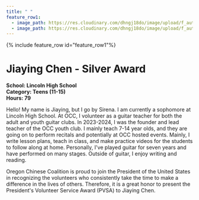 ```yaml
---
title: " "
feature_row1:
  - image_path: https://res.cloudinary.com/dhngj18do/image/upload/f_auto,q_auto/v1/images/pvsa/2024_Chen_Jiaying
  - image_path: https://res.cloudinary.com/dhngj18do/image/upload/f_auto,q_auto/v1/images/activities/year_2024
---
```


{% include feature_row id="feature_row1"%}

# Jiaying Chen - Silver Award

**School: Lincoln High School**  
**Category: Teens (11-15)**  
**Hours: 79**  

Hello! My name is Jiaying, but I go by Sirena. I am currently a sophomore at Lincoln High School. At OCC, I volunteer as a guitar teacher for both the adult and youth guitar clubs. In 2023-2024, I was the founder and lead teacher of the OCC youth club. I mainly teach 7-14 year olds, and they are going on to perform recitals and potentially at OCC hosted events. Mainly, I write lesson plans, teach in class, and make practice videos for the students to follow along at home. Personally, I've played guitar for seven years and have performed on many stages. Outside of guitar, I enjoy writing and reading.

Oregon Chinese Coalition is proud to join the President of the United States in recognizing the volunteers who consistently take the time to make a difference in the lives of others. Therefore, it is a great honor to present the President's Volunteer Service Award (PVSA) to Jiaying Chen.
